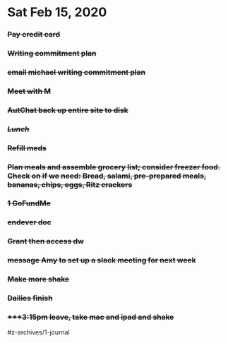 # Sat Feb 15, 2020
### ~~Pay credit card~~
### ~~Writing commitment plan~~
### ~~email michael writing commitment plan~~
### ~~Meet with M~~
### ~~AutChat back up entire site to disk~~
### ~~*Lunch*~~
### ~~Refill meds~~
### ~~Plan meals and assemble grocery list; consider freezer food. Check on if we need: Bread, salami, pre-prepared meals, bananas, chips, eggs, Ritz crackers~~
### ~~1 GoFundMe~~
### ~~endever doc~~
### ~~Grant then access dw~~
### ~~message Amy to set up a slack meeting for next week~~
### ~~Make more shake~~
### ~~Dailies finish~~
### ~~***3:15pm leave, take mac and ipad and shake~~

#z-archives/1-journal
